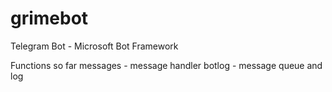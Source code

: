 # grimebot
Telegram Bot - Microsoft Bot Framework

Functions so far
messages - message handler
botlog	- message queue and log

